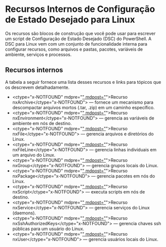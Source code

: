 # Recursos Internos de Configuração de Estado Desejado para Linux

Os recursos são blocos de construção que você pode usar para escrever um script de Configuração de Estado Desejado (DSC) do PowerShell. A DSC para Linux vem com um conjunto de funcionalidade interna para configurar recursos, como arquivos e pastas, pacotes, variáveis de ambiente, serviços e processos.

## Recursos internos 

A tabela a seguir fornece uma lista desses recursos e links para tópicos que os descrevem detalhadamente.

* <ctype="x-NOTFOUND" mdpre="[" mdpost="](lnxArchiveResource.md)">Recurso nxArchive</ctype="x-NOTFOUND"> — fornece um mecanismo para descompactar arquivos mortos (.tar, .zip) em um caminho específico.
* <ctype="x-NOTFOUND" mdpre="[" mdpost="](lnxEnvironmentResource.md)">Recurso nxEnvironment</ctype="x-NOTFOUND"> — gerencia as variáveis de ambiente em nós de destino. 
* <ctype="x-NOTFOUND" mdpre="[" mdpost="](lnxFileResource.md)">Recurso nxFile</ctype="x-NOTFOUND"> — gerencia arquivos e diretórios do Linux. 
* <ctype="x-NOTFOUND" mdpre="[" mdpost="](lnxFileLineResource.md)">Recurso nxFileLine</ctype="x-NOTFOUND"> — gerencia linhas individuais em um arquivo do Linux. 
* <ctype="x-NOTFOUND" mdpre="[" mdpost="](lnxGroupResource.md)">Recurso nxGroup</ctype="x-NOTFOUND"> — gerencia grupos locais do Linux. 
* <ctype="x-NOTFOUND" mdpre="[" mdpost="](lnxPackageResource.md)">Recurso nxPackage</ctype="x-NOTFOUND"> — gerencia pacotes em nós do Linux.
* <ctype="x-NOTFOUND" mdpre="[" mdpost="](lnxScriptResource.md)">Recurso nxScript</ctype="x-NOTFOUND"> — executa scripts em nós de destino.
* <ctype="x-NOTFOUND" mdpre="[" mdpost="](lnxServiceResource.md)">Recurso nxService</ctype="x-NOTFOUND"> — gerencia serviços do Linux (daemons).
* <ctype="x-NOTFOUND" mdpre="[" mdpost="](lnxSshAuthorizedKeysResource.md)">Recurso nxSshAuthorizedKeys</ctype="x-NOTFOUND"> — gerencia chaves ssh públicas para um usuário do Linux. 
* <ctype="x-NOTFOUND" mdpre="[" mdpost="](lnxUserResource.md)">Recurso nxUser</ctype="x-NOTFOUND"> — gerencia usuários locais do Linux. 
  


<!--HONumber=Mar16_HO4-->



